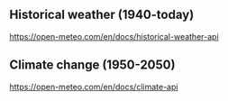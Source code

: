 ## Historical weather (1940-today)

https://open-meteo.com/en/docs/historical-weather-api

## Climate change (1950-2050)

https://open-meteo.com/en/docs/climate-api
